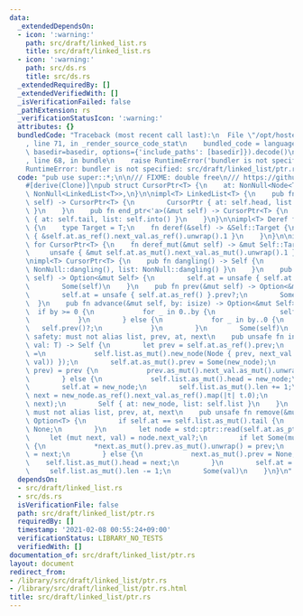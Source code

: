 ```yaml
---
data:
  _extendedDependsOn:
  - icon: ':warning:'
    path: src/draft/linked_list.rs
    title: src/draft/linked_list.rs
  - icon: ':warning:'
    path: src/ds.rs
    title: src/ds.rs
  _extendedRequiredBy: []
  _extendedVerifiedWith: []
  _isVerificationFailed: false
  _pathExtension: rs
  _verificationStatusIcon: ':warning:'
  attributes: {}
  bundledCode: "Traceback (most recent call last):\n  File \"/opt/hostedtoolcache/Python/3.9.1/x64/lib/python3.9/site-packages/onlinejudge_verify/documentation/build.py\"\
    , line 71, in _render_source_code_stat\n    bundled_code = language.bundle(stat.path,\
    \ basedir=basedir, options={'include_paths': [basedir]}).decode()\n  File \"/opt/hostedtoolcache/Python/3.9.1/x64/lib/python3.9/site-packages/onlinejudge_verify/languages/user_defined.py\"\
    , line 68, in bundle\n    raise RuntimeError('bundler is not specified: {}'.format(path.as_posix()))\n\
    RuntimeError: bundler is not specified: src/draft/linked_list/ptr.rs\n"
  code: "pub use super::*;\n\n/// FIXME: double free\n/// https://github.com/shino16/cpr/runs/1796042987?check_suite_focus=true#step:8:65\n\
    #[derive(Clone)]\npub struct CursorPtr<T> {\n    at: NonNull<Node<T>>,\n    list:\
    \ NonNull<LinkedList<T>>,\n}\n\nimpl<T> LinkedList<T> {\n    pub fn begin_ptr<'a>(&mut\
    \ self) -> CursorPtr<T> {\n        CursorPtr { at: self.head, list: self.into()\
    \ }\n    }\n    pub fn end_ptr<'a>(&mut self) -> CursorPtr<T> {\n        CursorPtr\
    \ { at: self.tail, list: self.into() }\n    }\n}\n\nimpl<T> Deref for CursorPtr<T>\
    \ {\n    type Target = T;\n    fn deref(&self) -> &Self::Target {\n        unsafe\
    \ { &self.at.as_ref().next_val.as_ref().unwrap().1 }\n    }\n}\n\nimpl<T> DerefMut\
    \ for CursorPtr<T> {\n    fn deref_mut(&mut self) -> &mut Self::Target {\n   \
    \     unsafe { &mut self.at.as_mut().next_val.as_mut().unwrap().1 }\n    }\n}\n\
    \nimpl<T> CursorPtr<T> {\n    pub fn dangling() -> Self {\n        Self { at:\
    \ NonNull::dangling(), list: NonNull::dangling() }\n    }\n    pub fn next(&mut\
    \ self) -> Option<&mut Self> {\n        self.at = unsafe { self.at.as_ref() }.next_val.as_ref()?.0;\n\
    \        Some(self)\n    }\n    pub fn prev(&mut self) -> Option<&mut Self> {\n\
    \        self.at = unsafe { self.at.as_ref() }.prev?;\n        Some(self)\n  \
    \  }\n    pub fn advance(&mut self, by: isize) -> Option<&mut Self> {\n      \
    \  if by >= 0 {\n            for _ in 0..by {\n                self.next()?;\n\
    \            }\n        } else {\n            for _ in by..0 {\n             \
    \   self.prev()?;\n            }\n        }\n        Some(self)\n    }\n    ///\
    \ safety: must not alias list, prev, at, next\n    pub unsafe fn insert(&mut self,\
    \ val: T) -> Self {\n        let prev = self.at.as_ref().prev;\n        let new_node\
    \ =\n            self.list.as_mut().new_node(Node { prev, next_val: Some((self.at,\
    \ val)) });\n        self.at.as_mut().prev = Some(new_node);\n        if let Some(mut\
    \ prev) = prev {\n            prev.as_mut().next_val.as_mut().unwrap().0 = new_node;\n\
    \        } else {\n            self.list.as_mut().head = new_node;\n        }\n\
    \        self.at = new_node;\n        self.list.as_mut().len += 1;\n        let\
    \ next = new_node.as_ref().next_val.as_ref().map(|t| t.0);\n        assert_ne!(Some(new_node),\
    \ next);\n        Self { at: new_node, list: self.list }\n    }\n    /// safety:\
    \ must not alias list, prev, at, next\n    pub unsafe fn remove(&mut self) ->\
    \ Option<T> {\n        if self.at == self.list.as_mut().tail {\n            return\
    \ None;\n        }\n        let node = std::ptr::read(self.at.as_ptr());\n   \
    \     let (mut next, val) = node.next_val?;\n        if let Some(mut prev) = node.prev\
    \ {\n            *next.as_mut().prev.as_mut().unwrap() = prev;\n            prev.as_mut().next_val.as_mut().unwrap().0\
    \ = next;\n        } else {\n            next.as_mut().prev = None;\n        \
    \    self.list.as_mut().head = next;\n        }\n        self.at = next;\n   \
    \     self.list.as_mut().len -= 1;\n        Some(val)\n    }\n}\n"
  dependsOn:
  - src/draft/linked_list.rs
  - src/ds.rs
  isVerificationFile: false
  path: src/draft/linked_list/ptr.rs
  requiredBy: []
  timestamp: '2021-02-08 00:55:24+09:00'
  verificationStatus: LIBRARY_NO_TESTS
  verifiedWith: []
documentation_of: src/draft/linked_list/ptr.rs
layout: document
redirect_from:
- /library/src/draft/linked_list/ptr.rs
- /library/src/draft/linked_list/ptr.rs.html
title: src/draft/linked_list/ptr.rs
---
```

